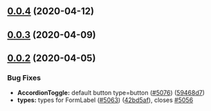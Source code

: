 ## [0.0.4](https://github.com/bugwheels94/react-bootstrap-plus/compare/v0.0.3...v0.0.4) (2020-04-12)





## [0.0.3](https://github.com/bugwheels94/react-bootstrap-plus/compare/v0.0.2...v0.0.3) (2020-04-09)





## [0.0.2](https://github.com/bugwheels94/react-bootstrap-plus/compare/v1.0.0...v0.0.2) (2020-04-05)


### Bug Fixes

* **AccordionToggle:** default button type=button ([#5076](https://github.com/bugwheels94/react-bootstrap-plus/issues/5076)) ([59468d7](https://github.com/bugwheels94/react-bootstrap-plus/commit/59468d72d81aacc46ffd0f5d713bba4467de22f9))
* **types:** types for FormLabel ([#5063](https://github.com/bugwheels94/react-bootstrap-plus/issues/5063)) ([42bd5af](https://github.com/bugwheels94/react-bootstrap-plus/commit/42bd5afc40f07f8a6e7acded31d6fa537176f533)), closes [#5056](https://github.com/bugwheels94/react-bootstrap-plus/issues/5056)





